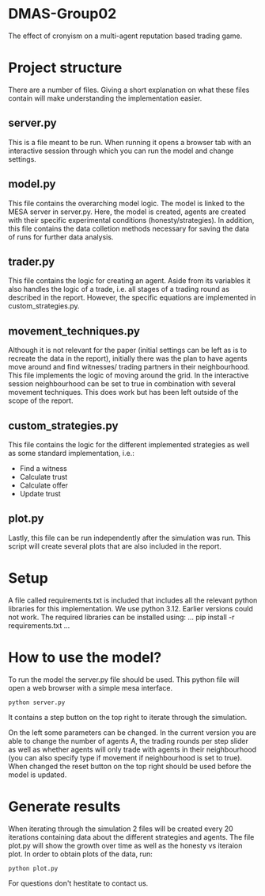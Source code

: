 # DMAS-Group02
The effect of cronyism on a multi-agent reputation based trading game.
# Project structure
There are a number of files. Giving a short explanation on what these files contain will make understanding the implementation easier.
## server.py
This is a file meant to be run. When running it opens a browser tab with an interactive session through which you can run the model and change settings.
## model.py
This file contains the overarching model logic. The model is linked to the MESA server in server.py. 
Here, the model is created, agents are created with their specific experimental conditions (honesty/strategies).
In addition, this file contains the data colletion methods necessary for saving the data of runs for further data analysis.
## trader.py
This file contains the logic for creating an agent. Aside from its variables it also handles the logic of a trade, i.e. all stages of a trading round
as described in the report. However, the specific equations are implemented in custom_strategies.py.
## movement_techniques.py
Although it is not relevant for the paper (initial settings can be left as is to recreate the data in the report), initially there was the plan to have agents move around and find witnesses/ trading partners in their neighbourhood.
This file implements the logic of moving around the grid. In the interactive session neighbourhood can be set to true in combination with several movement 
techniques. This does work but has been left outside of the scope of the report.
## custom_strategies.py
This file contains the logic for the different implemented strategies as well as some standard implementation, i.e.:
- Find a witness
- Calculate trust
- Calculate offer
- Update trust
## plot.py
Lastly, this file can be run independently after the simulation was run. This script will create several plots that are also included in the report.

# Setup
A file called requirements.txt is included that includes all the relevant python libraries for this implementation. 
We use python 3.12. Earlier versions could not work. The required libraries can be installed using:
...
pip install -r requirements.txt
...

# How to use the model?

To run the model the server.py file should be used.
This python file will open a web browser with a simple mesa interface.

```
python server.py
```

It contains a step button on the top right to iterate through the simulation.

On the left some parameters can be changed. In the current version you are able to change the number of agents A, the trading rounds per step slider as well as whether agents will only trade with agents
in their neighbourhood (you can also specify type if movement if neighbourhood is set to true).
When changed the reset button on the top right should be used before the model is updated.

# Generate results
When iterating through the simulation 2 files will be created every 20 iterations containing data about the different strategies and agents.
The file plot.py will show the growth over time as well as the honesty vs iteraion plot.
In order to obtain plots of the data, run:
```
python plot.py
```

For questions don't hestitate to contact us.
